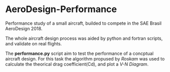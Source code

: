 # AeroDesign-Performance

Performance study of a small aircraft, builded to compete in the SAE Brasil AeroDesign 2018.

The whole aircraft design process was aided by python and fortran scripts, and validate on real flights.

The **performance.py** script aim to test the performance of a concptual aircraft design. For this task the algorithm propused by *Roskam* was used to calculate the theorical drag coefficient(Cd), and plot a *V-N Diagram*.

